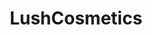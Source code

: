 ---
title: LushCosmetics
crosslinks:
- Lush_Kitchen
- SkincareAddiction
- AsianBeauty
- ireland
- Frugal_Jerk
- rising
- CozyPlaces
- KarmaCourt
- financialindependence
- rupaulsdragrace
- Shoplifting
- gatekeeping
- makeupexchange
- keto
- thesimpsons
- houston
---